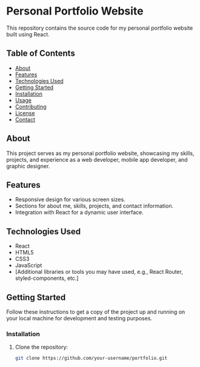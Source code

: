 # Personal Portfolio Website

This repository contains the source code for my personal portfolio website built using React.

## Table of Contents

- [About](#about)
- [Features](#features)
- [Technologies Used](#technologies-used)
- [Getting Started](#getting-started)
- [Installation](#installation)
- [Usage](#usage)
- [Contributing](#contributing)
- [License](#license)
- [Contact](#contact)

## About

This project serves as my personal portfolio website, showcasing my skills, projects, and experience as a web developer, mobile app developer, and graphic designer.

## Features

- Responsive design for various screen sizes.
- Sections for about me, skills, projects, and contact information.
- Integration with React for a dynamic user interface.

## Technologies Used

- React
- HTML5
- CSS3
- JavaScript
- [Additional libraries or tools you may have used, e.g., React Router, styled-components, etc.]

## Getting Started

Follow these instructions to get a copy of the project up and running on your local machine for development and testing purposes.

### Installation

1. Clone the repository:

   ```bash
   git clone https://github.com/your-username/portfolio.git

